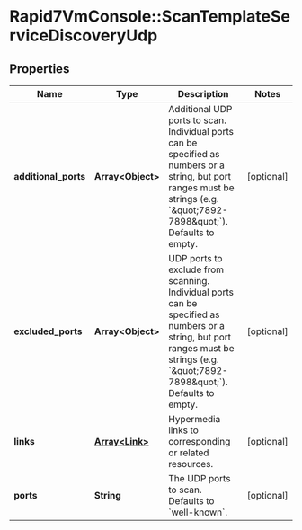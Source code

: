 # Rapid7VmConsole::ScanTemplateServiceDiscoveryUdp

## Properties
Name | Type | Description | Notes
------------ | ------------- | ------------- | -------------
**additional_ports** | **Array&lt;Object&gt;** | Additional UDP ports to scan. Individual ports can be specified as numbers or a string, but port ranges must be strings (e.g. &#x60;\&quot;7892-7898\&quot;&#x60;). Defaults to empty. | [optional] 
**excluded_ports** | **Array&lt;Object&gt;** | UDP ports to exclude from scanning. Individual ports can be specified as numbers or a string, but port ranges must be strings (e.g. &#x60;\&quot;7892-7898\&quot;&#x60;). Defaults to empty. | [optional] 
**links** | [**Array&lt;Link&gt;**](Link.md) | Hypermedia links to corresponding or related resources. | [optional] 
**ports** | **String** | The UDP ports to scan. Defaults to &#x60;well-known&#x60;. | [optional] 


